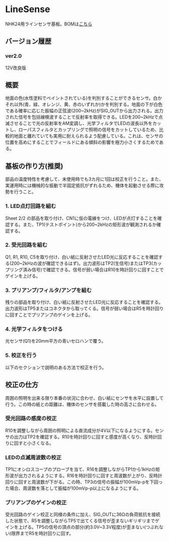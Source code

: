 # LineSense
NHK24用ラインセンサ基板。BOMは[こちら](https://docs.google.com/spreadsheets/d/12akROPWRgP_KYzk62EP3h0m6oYP8IBUy/edit?usp=sharing&ouid=100044542046978284478&rtpof=true&sd=true)

## バージョン履歴
### ver2.0
12V改良版

## 概要
地面の色(水性塗料でペイントされている)を判別することができるセンサ。白かそれ以外(青、緑、オレンジ、黄、赤のいずれか)かを判別する。地面の下が白色である確率に応じた振幅の正弦波(200~2kHz)がSIG_OUTから出力される。出力された信号を包括線検波することで反射率を取得できる。LEDを200~2kHzで点滅させることで光の反射率をAM変調し、光学フィルタでLEDの波長以外をカットし、ローパスフィルタとカップリングで照明の信号をカットしているため、比較的地面と離れていても実用に耐えられるよう配慮している。これは、センサの位置を高めにすることでフィールドにある傾斜の影響を極力小さくするためである。

## 基板の作り方(推奨)
部品の温度特性を考慮して、未使用時でも3カ月に1回は校正を行うこと。また、実運用時には機械的な振動で半固定抵抗がずれるため、機体を起動させる際に攻勢を行うこと。

### 1. LED点灯回路を組む
Sheet 2/2 の部品を取り付け、CN1に仮の電線をつけ、LEDが点灯することを確認する。また、TP1(テストポイント)から200~2kHzの矩形波が観測されるか確認する。

### 2. 受光回路を組む
Q1, R1, R10, C5を取り付け、白い紙に反射させたLED光に反応することを確認する(200~2kHzの波が確認できるはず)。出力波形はTP2(生信号)またはTP3(カップリング済み信号)で確認できる。信号が弱い場合はR10を時計回りに回すことでゲインを上げる。

### 3. プリアンプ/フィルタ/アンプを組む
残りの部品を取り付け、白い紙に反射させたLED光に反応することを確認する。出力波形はTP5またはコネクタから取ってくる。信号が弱い場合はR5を時計回りに回すことでプリアンプのゲインを上げる。

### 4. 光学フィルタをつける
光センサ(Q1)を20mm平方の青いセロハンで覆う。

### 5. 校正を行う
以下のセクションで説明のある方法で校正を行う。

## 校正の仕方
周囲の照明を出来る限り本番の状況に合わせ、白い紙にセンサを水平に設置して行う。この時の紙との距離は、機体のセンサを搭載した時の高さに合わせる。

### 受光回路の感度の校正
R10を調整しながら周囲の照明による直流成分が4V以下になるようにする。センサの出力はTP2を確認する。R10を時計回りに回すと感度が高くなり、反時計回りに回すと小さくなる。

### LEDの点滅周波数の校正
TP1にオシロスコープのプローブを当て、R16を調整しながらTP1から1kHzの矩形波が出力されるようにする。R16を時計回りに回すと周波数が上がり、反時計回りに回すと周波数が下がる。この時、TP3の信号の振幅が100mVp-pを下回った場合、周波数を落として振幅が100mVp-p以上になるようにする。

### プリアンプのゲインの校正
受光回路のゲイン校正と同様の条件に加え、SIG_OUTに36Ωの負荷抵抗を接続した状態で、R5を調整しながらTP5で出てくる信号が歪まないギリギリまでゲインを上げる。TP5の信号の頂点の部分(約3.0V~3.3V程度)が歪まない(つぶれない)限界までR5を時計回りに回す。
